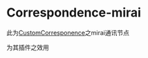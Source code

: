 # Correspondence-mirai

此为[CustomCorresponence](https://github.com/UnnamedCraft/CustomCorrespondence)之mirai通讯节点

为其插件之效用
